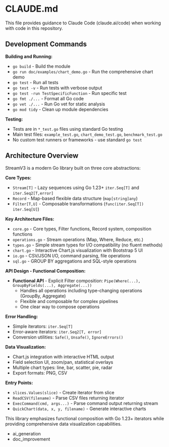 # CLAUDE.md

This file provides guidance to Claude Code (claude.ai/code) when working with code in this repository.

## Development Commands

**Building and Running:**
- `go build` - Build the module
- `go run doc/examples/chart_demo.go` - Run the comprehensive chart demo
- `go test` - Run all tests
- `go test -v` - Run tests with verbose output
- `go test -run TestSpecificFunction` - Run specific test
- `go fmt ./...` - Format all Go code
- `go vet ./...` - Run Go vet for static analysis
- `go mod tidy` - Clean up module dependencies

**Testing:**
- Tests are in `*_test.go` files using standard Go testing
- Main test files: `example_test.go`, `chart_demo_test.go`, `benchmark_test.go`
- No custom test runners or frameworks - use standard `go test`

## Architecture Overview

StreamV3 is a modern Go library built on three core abstractions:

**Core Types:**
- `Stream[T]` - Lazy sequences using Go 1.23+ `iter.Seq[T]` and `iter.Seq2[T,error]`
- `Record` - Map-based flexible data structure (`map[string]any`)
- `Filter[T,U]` - Composable transformations (`func(iter.Seq[T]) iter.Seq[U]`)

**Key Architecture Files:**
- `core.go` - Core types, Filter functions, Record system, composition functions
- `operations.go` - Stream operations (Map, Where, Reduce, etc.)
- `types.go` - Simple stream types for I/O compatibility (no fluent methods)
- `chart.go` - Interactive Chart.js visualization with Bootstrap 5 UI
- `io.go` - CSV/JSON I/O, command parsing, file operations
- `sql.go` - GROUP BY aggregations and SQL-style operations

**API Design - Functional Composition:**
- **Functional API** - Explicit Filter composition: `Pipe(Where(...), GroupByFields(...), Aggregate(...))`
  - Handles all operations including type-changing operations (GroupBy, Aggregate)
  - Flexible and composable for complex pipelines
  - One clear way to compose operations

**Error Handling:**
- Simple iterators: `iter.Seq[T]`
- Error-aware iterators: `iter.Seq2[T, error]`
- Conversion utilities: `Safe()`, `Unsafe()`, `IgnoreErrors()`

**Data Visualization:**
- Chart.js integration with interactive HTML output
- Field selection UI, zoom/pan, statistical overlays
- Multiple chart types: line, bar, scatter, pie, radar
- Export formats: PNG, CSV

**Entry Points:**
- `slices.Values(slice)` - Create iterator from slice
- `ReadCSV(filename)` - Parse CSV files returning iterator
- `ExecCommand(cmd, args...)` - Parse command output returning stream
- `QuickChart(data, x, y, filename)` - Generate interactive charts

This library emphasizes functional composition with Go 1.23+ iterators while providing comprehensive data visualization capabilities.
- ai_generation
- doc_improvement